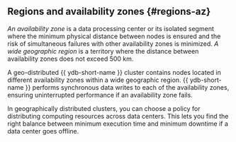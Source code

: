 ## Regions and availability zones {#regions-az}

_An availability zone_ is a data processing center or its isolated segment where the minimum physical distance between nodes is ensured and the risk of simultaneous failures with other availability zones is minimized.
_A wide geographic region_ is a territory where the distance between availability zones does not exceed 500 km.

A geo-distributed {{ ydb-short-name }} cluster contains nodes located in different availability zones within a wide geographic region. {{ ydb-short-name }} performs synchronous data writes to each of the availability zones, ensuring uninterrupted performance if an availability zone fails.

In geographically distributed clusters, you can choose a policy for distributing computing resources across data centers. This lets you find the right balance between minimum execution time and minimum downtime if a data center goes offline.

